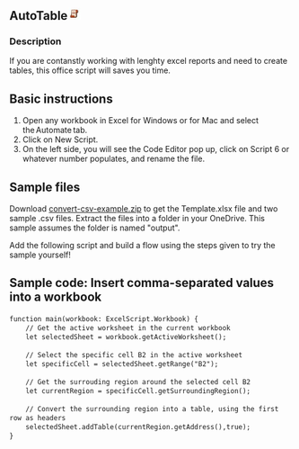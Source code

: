 ## AutoTable<img src="Images/OSLogo.jpg" width="23"/>





### Description
If you are contanstly working with lenghty excel reports and need to create tables, this office script will saves you time. 


## Basic instructions

1. Open any workbook in Excel for Windows or for Mac and select the Automate tab.
2. Click on New Script.
3. On the left side, you will see the Code Editor pop up, click on Script 6 or whatever number populates, and rename the file.

## Sample files

Download <a href="https://github.com/OfficeDev/office-scripts-docs/blob/master/docs/resources/samples/convert-csv-example.zip?raw=true">convert-csv-example.zip</a> to get the Template.xlsx file and two sample .csv files. Extract the files into a folder in your OneDrive. This sample assumes the folder is named "output".

Add the following script and build a flow using the steps given to try the sample yourself!

## Sample code: Insert comma-separated values into a workbook

```TypeScrip
function main(workbook: ExcelScript.Workbook) {
	// Get the active worksheet in the current workbook
	let selectedSheet = workbook.getActiveWorksheet();
	
	// Select the specific cell B2 in the active worksheet
	let specificCell = selectedSheet.getRange("B2");

	// Get the surrouding region around the selected cell B2
	let currentRegion = specificCell.getSurroundingRegion();

	// Convert the surrounding region into a table, using the first row as headers
	selectedSheet.addTable(currentRegion.getAddress(),true);
}
